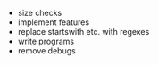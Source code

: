  - size checks
 - implement features
 - replace startswith etc. with regexes
 - write programs
 - remove debugs